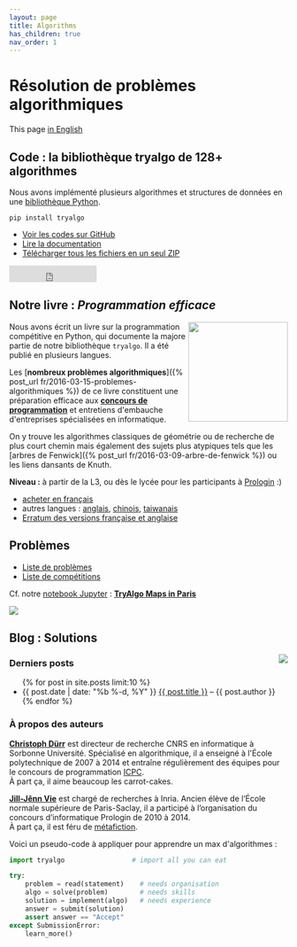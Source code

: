 ```yaml
---
layout: page
title: Algorithms
has_children: true
nav_order: 1
---
```


# Résolution de problèmes algorithmiques

This page [in English](/index-en)

## Code : la bibliothèque tryalgo de 128+ algorithmes

Nous avons implémenté plusieurs algorithmes et structures de données en une [bibliothèque Python](https://pypi.python.org/pypi/tryalgo/).

    pip install tryalgo

- [Voir les codes sur GitHub](https://github.com/jilljenn/tryalgo)
- [Lire la documentation](https://jilljenn.github.io/tryalgo/)
- [Télécharger tous les fichiers en un seul ZIP](https://github.com/jilljenn/tryalgo/archive/master.zip)

<iframe src="https://ghbtns.com/github-btn.html?user=jilljenn&amp;repo=tryalgo&amp;type=fork&amp;count=true&amp;size=large" frameborder="0" scrolling="0" width="158px" height="30px"></iframe>

## Notre livre : *Programmation efficace*

<a href="http://www.amazon.fr/gp/product/2340010055/ref=as_li_tl?ie=UTF8&amp;camp=1642&amp;creative=19458&amp;creativeASIN=2340010055&amp;linkCode=as2&amp;tag=mangaki-21"><img src="/static/cover.jpg" style="float: right" width="180" /></a>

Nous avons écrit un livre sur la programmation compétitive en Python, qui documente la majore partie de notre bibliothèque `tryalgo`. Il a été publié en plusieurs langues.

Les [**nombreux problèmes algorithmiques**]({% post_url fr/2016-03-15-problemes-algorithmiques %}) de ce livre constituent une préparation efficace aux [**concours de programmation**](/contests/) et entretiens d'embauche d'entreprises spécialisées en informatique.

On y trouve les algorithmes classiques de géométrie ou de recherche de plus court chemin mais également des sujets plus atypiques tels que les [arbres de Fenwick]({% post_url fr/2016-03-09-arbre-de-fenwick %}) ou les liens dansants de Knuth.

**Niveau :** à partir de la L3, ou dès le lycée pour les participants à [Prologin](http://prologin.org) :)

- [acheter en français](http://www.amazon.fr/gp/product/2340010055/ref=as_li_tl?ie=UTF8&camp=1642&creative=19458&creativeASIN=2340010055&linkCode=as2&tag=mangaki-21)
- autres langues : [anglais](http://www.cambridge.org/9781108716826), [chinois](https://book.douban.com/subject/30210075/), [taiwanais](http://www.drmaster.com.tw/Bookinfo.asp?BookID=MP11906)
- [Erratum des versions française et anglaise](/errata)

## Problèmes

- [Liste de problèmes](problems)
- [Liste de compétitions](competitions)

Cf. notre [notebook Jupyter](http://nbviewer.jupyter.org/github/jilljenn/tryalgo/blob/master/examples/TryAlgo%20Maps%20in%20Paris.ipynb) : [**TryAlgo Maps in Paris**](http://nbviewer.jupyter.org/github/jilljenn/tryalgo/blob/master/examples/TryAlgo%20Maps%20in%20Paris.ipynb)

<a href="http://nbviewer.jupyter.org/github/jilljenn/tryalgo/blob/master/examples/TryAlgo%20Maps%20in%20Paris.ipynb" target="_blank"><img src="/static/paris.png" /></a>

## Blog : Solutions

<a href="{% post_url fr/2016-11-19-swerc-2016 %}"><img src="/fr/images/swerc2016/swerc2016-thumb.jpg" style="float: right" /></a>

### Derniers posts

<ul>
{% for post in site.posts limit:10 %}
    <li> {{ post.date | date: "%b %-d, %Y" }} <a href="{{ post.url }}">{{ post.title }}</a> – {{ post.author }}
    </li>
{% endfor %}
</ul>

### À propos des auteurs

[**Christoph Dürr**](http://www-desir.lip6.fr/~durrc/) est directeur de recherche CNRS en informatique à Sorbonne Université. Spécialisé en algorithmique, il a enseigné à l'École polytechnique de 2007 à 2014 et entraîne régulièrement des équipes pour le concours de programmation [ICPC](/acm/).  
À part ça, il aime beaucoup les carrot-cakes.

[**Jill-Jênn Vie**](http://jill-jenn.net) est chargé de recherches à Inria. Ancien élève de l’École normale supérieure de Paris-Saclay, il a participé à l’organisation du concours d’informatique Prologin de 2010 à 2014.  
À part ça, il est féru de [métafiction](https://club-meta.fr).


Voici un pseudo-code à appliquer pour apprendre un max d'algorithmes :

```python
import tryalgo                 # import all you can eat

try:
    problem = read(statement)    # needs organisation
    algo = solve(problem)        # needs skills
    solution = implement(algo)   # needs experience
    answer = submit(solution)
    assert answer == "Accept"
except SubmissionError:
    learn_more()
```

